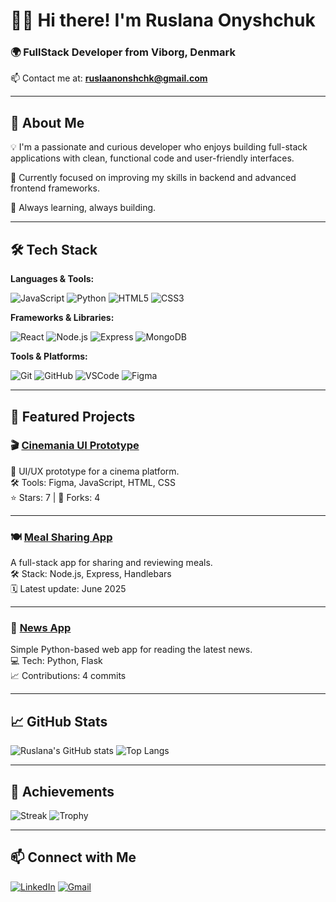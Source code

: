 # 👩‍💻 Hi there! I'm **Ruslana Onyshchuk**

### 🌍 FullStack Developer from Viborg, Denmark  
📫 Contact me at: **ruslaanonshchk@gmail.com**

---

## 🚀 About Me

💡 I'm a passionate and curious developer who enjoys building full-stack applications with clean, functional code and user-friendly interfaces.

🎯 Currently focused on improving my skills in backend and advanced frontend frameworks.

🌱 Always learning, always building.

---

## 🛠️ Tech Stack

**Languages & Tools:**

![JavaScript](https://img.shields.io/badge/JavaScript-F7DF1E?style=flat-square&logo=javascript&logoColor=black)
![Python](https://img.shields.io/badge/Python-3776AB?style=flat-square&logo=python&logoColor=white)
![HTML5](https://img.shields.io/badge/HTML5-E34F26?style=flat-square&logo=html5&logoColor=white)
![CSS3](https://img.shields.io/badge/CSS3-1572B6?style=flat-square&logo=css3&logoColor=white)

**Frameworks & Libraries:**

![React](https://img.shields.io/badge/React-20232A?style=flat-square&logo=react&logoColor=61DAFB)
![Node.js](https://img.shields.io/badge/Node.js-339933?style=flat-square&logo=nodedotjs&logoColor=white)
![Express](https://img.shields.io/badge/Express.js-000000?style=flat-square&logo=express&logoColor=white)
![MongoDB](https://img.shields.io/badge/MongoDB-4EA94B?style=flat-square&logo=mongodb&logoColor=white)

**Tools & Platforms:**

![Git](https://img.shields.io/badge/Git-F05032?style=flat-square&logo=git&logoColor=white)
![GitHub](https://img.shields.io/badge/GitHub-181717?style=flat-square&logo=github&logoColor=white)
![VSCode](https://img.shields.io/badge/VS_Code-007ACC?style=flat-square&logo=visual-studio-code&logoColor=white)
![Figma](https://img.shields.io/badge/Figma-F24E1E?style=flat-square&logo=figma&logoColor=white)

---

## 📌 Featured Projects

### 🎬 [Cinemania UI Prototype](https://www.figma.com/file/z7vY1GvA5vXR2ix7xe0fxC/Cinemania)
📁 UI/UX prototype for a cinema platform.  
🛠️ Tools: Figma, JavaScript, HTML, CSS  
⭐ Stars: 7 | 🔱 Forks: 4

---

### 🍽️ [Meal Sharing App](https://github.com/Ruslaana/meal-sharing)
A full-stack app for sharing and reviewing meals.  
🛠️ Stack: Node.js, Express, Handlebars  
🗓️ Latest update: June 2025

---

### 📰 [News App](https://github.com/Ruslaana/news_app)
Simple Python-based web app for reading the latest news.  
💻 Tech: Python, Flask  
📈 Contributions: 4 commits

---

## 📈 GitHub Stats

![Ruslana's GitHub stats](https://github-readme-stats.vercel.app/api?username=Ruslaana&show_icons=true&theme=dark)
![Top Langs](https://github-readme-stats.vercel.app/api/top-langs/?username=Ruslaana&layout=compact&theme=dark)

---

## 🏅 Achievements

![Streak](https://github-readme-streak-stats.herokuapp.com/?user=Ruslaana&theme=dark&hide_border=true)
![Trophy](https://github-profile-trophy.vercel.app/?username=Ruslaana&theme=darkhub&no-frame=true&margin-w=5)

---

## 📫 Connect with Me

[![LinkedIn](https://img.shields.io/badge/LinkedIn-blue?style=flat-square&logo=linkedin&logoColor=white)](https://www.linkedin.com/in/ruslana-onyshchuk-527872267)
[![Gmail](https://img.shields.io/badge/Gmail-D14836?style=flat-square&logo=gmail&logoColor=white)](mailto:ruslaanonshchk@gmail.com)

